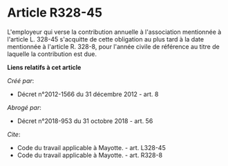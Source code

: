 # Article R328-45

L'employeur qui verse la contribution annuelle à l'association mentionnée à l'article L. 328-45 s'acquitte de cette
obligation au plus tard à la date mentionnée à l'article R. 328-8, pour l'année civile de référence au titre de laquelle la
contribution est due.

**Liens relatifs à cet article**

_Créé par_:

  - Décret n°2012-1566 du 31 décembre 2012 - art. 8

_Abrogé par_:

  - Décret n°2018-953 du 31 octobre 2018 - art. 56

_Cite_:

  - Code du travail applicable à Mayotte. - art. L328-45
  - Code du travail applicable à Mayotte. - art. R328-8
